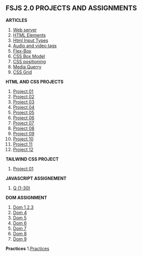 **FSJS 2.0 PROJECTS AND ASSIGNMENTS**
-
**ARTICLES**
1. [Web server](https://kiranwriteups.hashnode.dev/web-server)
2. [HTML Elements](https://kiranwriteups.hashnode.dev/html-elements)
3. [Html Input Types](https://kiranwriteups.hashnode.dev/html-input-types)
4. [Audio and video tags](https://kiranwriteups.hashnode.dev/audio-and-video-tags)
5. [Flex-Box](https://kiranwriteups.hashnode.dev/flex-box)
6. [CSS Box Model](https://kiranwriteups.hashnode.dev/css-box-model)
7. [CSS positioning](https://kiranwriteups.hashnode.dev/css-positioning)
8. [Media Querry](https://kiranwriteups.hashnode.dev/media-querry)
9. [CSS Grid](https://kiranwriteups.hashnode.dev/css-grid)

**HTML AND CSS PROJECTS**

  1. [Project 01](./HTML%20And%20CSS%20Projects/Project%201/)
  2. [Project 02](./HTML%20And%20CSS%20Projects/Project%202/)
  3. [Project 03](./HTML%20And%20CSS%20Projects/Project%203/)
  4. [Project 04](./HTML%20And%20CSS%20Projects/Project%204/)
  5. [Project 05](./HTML%20And%20CSS%20Projects/Project%205/)
  6. [Project 06](./HTML%20And%20CSS%20Projects/Project%206/)
  7. [Project 07](./HTML%20And%20CSS%20Projects/project%207/)
  8. [Project 08](./HTML%20And%20CSS%20Projects/project%208/)
  9. [Project 09](./HTML%20And%20CSS%20Projects/project%209/)
  10. [Project 10](./HTML%20And%20CSS%20Projects/project%2010/)
  11. [Project 11](./HTML%20And%20CSS%20Projects/project%2011/)
  12. [Project 12](./HTML%20And%20CSS%20Projects/project%2012/)



  **TAILWIND CSS PROJECT**

  1. [Project 01](./Tailwind%20css%20project/)

  **JAVASCRIPT ASSIGNEMENT**
  1. [Q (1-30)](./JAVASCRIPT%20ASSIGNMENT/)

  **DOM ASSIGNMENT**
  1. [Dom 1,2,3](./DOM%20Assignment/DOM%20Assignment%202.0%201%2C2%2C3/Readme.md)
  2. [Dom 4](./DOM%20Assignment/04_DOM%20Project/04_DOM%20Project/readme.md)
  3. [Dom 5](./DOM%20Assignment/05_DOM%20Project/05_DOM%20Project/readme.md)
  4. [Dom 6](./DOM%20Assignment/06_DOM%20Project/06_DOM%20Project/readme.md)
  5. [Dom 7](./DOM%20Assignment/DOM%20P7/DOM%20P7/readme.md)
  6. [Dom 8](./DOM%20Assignment/DOM%20P8/DOM%20P8/readme.md)
  7. [Dom 9](./DOM%20Assignment/DOM%20P9/DOM%20P9/readme.md)

  **Practices**
  1.[Practices](./XYZ%20PRACTICE%202.0/)
